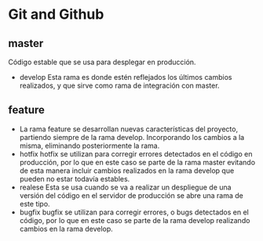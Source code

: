 # Git and Github

## master

Código estable que se usa para desplegar en producción.

- develop
  Esta rama es donde estén reflejados los últimos cambios realizados, y que sirve como rama de integración con master.

## feature

- La rama feature se desarrollan nuevas características del proyecto, partiendo siempre de la rama develop. Incorporando los cambios a la misma, eliminando posteriormente la rama.
- hotfix
  hotfix se utilizan para corregir errores detectados en el código en producción, por lo que en este caso se parte de la rama master evitando de esta manera incluir cambios realizados en la rama develop que pueden no estar todavía estables.
- realese
  Esta se usa cuando se va a realizar un despliegue de una versión del código en el servidor de producción se abre una rama de este tipo.
- bugfix
  bugfix se utilizan para corregir errores, o bugs detectados en el código, por lo que en este caso se parte de la rama develop realizando cambios en la rama develop.
